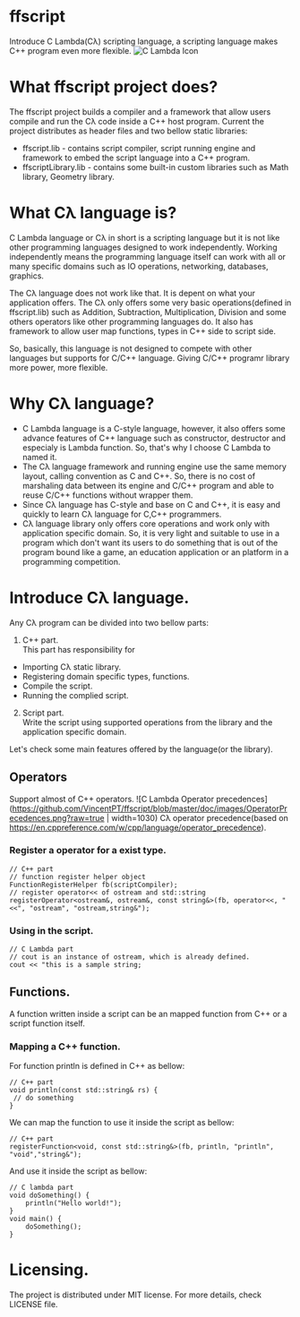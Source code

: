 # ffscript
Introduce C Lambda(Cλ) scripting language, a scripting language makes C++ program even more flexible.
![C Lambda Icon](https://github.com/VincentPT/ffscript/blob/master/doc/images/C%20Lambda.png?raw=true)

# What ffscript project does?
The ffscript project builds a compiler and a framework that allow users compile and run the Cλ code inside a C++ host program.
Current the project distributes as header files and two bellow static libraries:
* ffscript.lib - contains script compiler, script running engine and framework to embed the script language into a C++ program.
* ffscriptLibrary.lib - contains some built-in custom libraries such as Math library, Geometry library.

# What Cλ language is?
C Lambda language or Cλ in short is a scripting language but it is not like other programming languages designed to work independently. Working independently means the programming language itself can work with all or many specific domains such as IO operations, networking, databases, graphics.

The Cλ language does not work like that. It is depent on what your application offers. The Cλ only offers some very basic operations(defined in ffscript.lib) such as Addition, Subtraction, Multiplication, Division and some others operators like other programming languages do. It also has framework to allow user map functions, types in C++ side to script side.

So, basically, this language is not designed to compete with other languages but supports for C/C++ language. Giving C/C++ programr library  more power, more flexible.

# Why Cλ language?
* C Lambda language is a C-style language, however, it also offers some advance features of C++ language such as constructor, destructor and especialy is Lambda function. So, that's why I choose C Lambda to named it.
* The Cλ language framework and running engine use the same memory layout, calling convention as C and C++. So, there is no cost of marshaling data between its engine and C/C++ program and able to reuse C/C++ functions without wrapper them.
* Since Cλ language has C-style and base on C and C++, it is easy and quickly to learn Cλ language for C,C++ programmers.
* Cλ language library only offers core operations and work only with application specific domain. So, it is very light and suitable to use in a program which don't want its users to do something that is out of the program bound like a game, an education application or an platform in a programming competition.

# Introduce Cλ language.
Any Cλ program can be divided into two bellow parts:
1. C++ part.  
 This part has responsibility for
 * Importing Cλ static library.
 * Registering domain specific types, functions.
 * Compile the script.
 * Running the complied script.

2. Script part.  
 Write the script using supported operations from the library and the application specific domain.

Let's check some main features offered by the language(or the library).

## Operators  
  Support almost of C++ operators.
  ![C Lambda Operator precedences](https://github.com/VincentPT/ffscript/blob/master/doc/images/OperatorPrecedences.png?raw=true | width=1030)
  Cλ operator precedence(based on https://en.cppreference.com/w/cpp/language/operator_precedence).
### Register a operator for a exist type.
```
// C++ part
// function register helper object
FunctionRegisterHelper fb(scriptCompiler);
// register operator<< of ostream and std::string
registerOperator<ostream&, ostream&, const string&>(fb, operator<<, "<<", "ostream", "ostream,string&");
```
### Using in the script.
```
// C Lambda part
// cout is an instance of ostream, which is already defined.
cout << "this is a sample string;
```
## Functions.
A function written inside a script can be an mapped function from C++ or a script function itself.
### Mapping a C++ function.
For function println is defined in C++ as bellow:
```
// C++ part
void println(const std::string& rs) {
 // do something
}
```
We can map the function to use it inside the script as bellow:
```
// C++ part
registerFunction<void, const std::string&>(fb, println, "println", "void","string&");
```
And use it inside the script as bellow:
```
// C lambda part
void doSomething() {
    println("Hello world!");
}
void main() {
    doSomething();
}
```

# Licensing.
The project is distributed under MIT license.
For more details, check LICENSE file.
